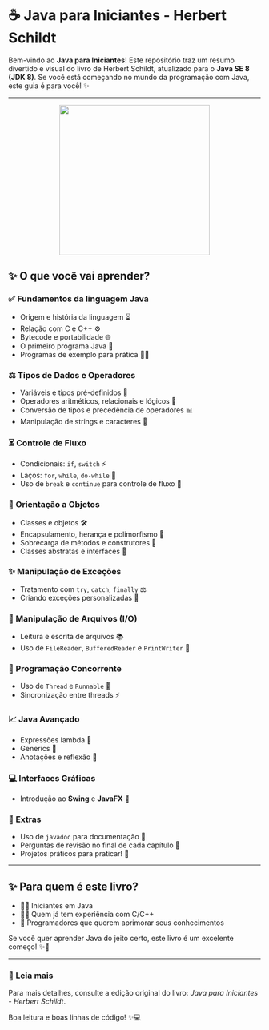 # ☕ Java para Iniciantes - Herbert Schildt

Bem-vindo ao **Java para Iniciantes**! Este repositório traz um resumo divertido e visual do livro de Herbert Schildt, atualizado para o **Java SE 8 (JDK 8)**. Se você está começando no mundo da programação com Java, este guia é para você! ✨

---

<p align="center">
  <img src="https://imgv2-1-f.scribdassets.com/img/document/546115043/original/8d197bdafc/1685750131?v=1" width="300">
</p>


## ✨ O que você vai aprender?

### ✅ Fundamentos da linguagem Java
- Origem e história da linguagem ⏳
- Relação com C e C++ ⚙️
- Bytecode e portabilidade 🌐
- O primeiro programa Java 📝
- Programas de exemplo para prática 🧑‍🔧

### ⚖️ Tipos de Dados e Operadores
- Variáveis e tipos pré-definidos 🤖
- Operadores aritméticos, relacionais e lógicos 🌟
- Conversão de tipos e precedência de operadores 📊
- Manipulação de strings e caracteres 📝

### ⏳ Controle de Fluxo
- Condicionais: `if`, `switch` ⚡
- Laços: `for`, `while`, `do-while` 🔧
- Uso de `break` e `continue` para controle de fluxo 🔄

### 📝 Orientação a Objetos
- Classes e objetos 🛠️
- Encapsulamento, herança e polimorfismo 🔧
- Sobrecarga de métodos e construtores 🎨
- Classes abstratas e interfaces 🎉

### ✨ Manipulação de Exceções
- Tratamento com `try`, `catch`, `finally` ⚖️
- Criando exceções personalizadas 🎨

### 🔧 Manipulação de Arquivos (I/O)
- Leitura e escrita de arquivos 📚
- Uso de `FileReader`, `BufferedReader` e `PrintWriter` 🔖

### 🔄 Programação Concorrente
- Uso de `Thread` e `Runnable` 🔄
- Sincronização entre threads ⚡

### 📈 Java Avançado
- Expressões lambda 🤖
- Generics 🔧
- Anotações e reflexão 🔮

### 💻 Interfaces Gráficas
- Introdução ao **Swing** e **JavaFX** 🎨

### 🌌 Extras
- Uso de `javadoc` para documentação 📝
- Perguntas de revisão no final de cada capítulo 🌟
- Projetos práticos para praticar! 🤖

---

## ✨ Para quem é este livro?
- 👨‍🎓 Iniciantes em Java
- 👨‍🔧 Quem já tem experiência com C/C++
- 🔮 Programadores que querem aprimorar seus conhecimentos

Se você quer aprender Java do jeito certo, este livro é um excelente começo! ✨🚀

---

### 📖 Leia mais
Para mais detalhes, consulte a edição original do livro: *Java para Iniciantes - Herbert Schildt*.

Boa leitura e boas linhas de código! ✨💻
